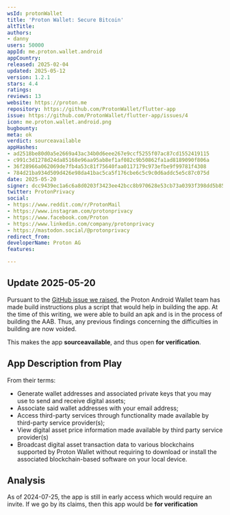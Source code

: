 ```yaml
---
wsId: protonWallet
title: 'Proton Wallet: Secure Bitcoin'
altTitle: 
authors:
- danny
users: 50000
appId: me.proton.wallet.android
appCountry: 
released: 2025-02-04
updated: 2025-05-12
version: 1.2.1
stars: 4.4
ratings: 
reviews: 13
website: https://proton.me
repository: https://github.com/ProtonWallet/flutter-app
issue: https://github.com/ProtonWallet/flutter-app/issues/4
icon: me.proton.wallet.android.png
bugbounty: 
meta: ok
verdict: sourceavailable
appHashes:
- ad2518be80d0a5e2669a43ac34b0d6eee267e9ccf5255f07ac87cd1552419115
- c991c3d1278d24da85168e96aa95ab8ef1af082c9b50862fa1ad8189090f806a
- 36f28966a062069de7fb4a53c81f75640faa0117179c973efbe9f99781f4308
- 784d21ba934d509d426e98da41bac5ca5f176cbe6c5c9c0d6addc5e5c87c075d
date: 2025-05-20
signer: dcc9439ec1a6c6a8d0203f3423ee42bcc8b970628e53cb73a0393f398dd5b853
twitter: ProtonPrivacy
social:
- https://www.reddit.com/r/ProtonMail
- https://www.instagram.com/protonprivacy
- https://www.facebook.com/Proton
- https://www.linkedin.com/company/protonprivacy
- https://mastodon.social/@protonprivacy
redirect_from: 
developerName: Proton AG
features: 

---
```


## Update 2025-05-20

Pursuant to the [GitHub issue we raised](https://github.com/ProtonWallet/flutter-app/issues/4), the Proton Android Wallet team has made build instructions plus a script that would help in building the app. At the time of this writing, we were able to build an apk and is in the process of building the AAB. Thus, any previous findings concerning the difficulties in building are now voided.

This makes the app **sourceavailable**, and thus open **for verification**. 

## App Description from Play

From their terms:

- Generate wallet addresses and associated private keys that you may use to send and receive digital assets;
- Associate said wallet addresses with your email address;
- Access third-party services through functionality made available by third-party service provider(s);
- View digital asset price information made available by third party service provider(s)
- Broadcast digital asset transaction data to various blockchains supported by Proton Wallet without requiring to download or install the associated blockchain-based software on your local device.

## Analysis 

As of 2024-07-25, the app is still in early access which would require an invite. If we go by its claims, then this app would be **for verification**
